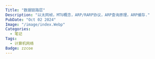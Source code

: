 ```yaml
---
Title: "数据链路层"
Description: "以太网帧，MTU概念，ARP/RARP协议，ARP查询原理，ARP缓存."
PubDate: "Oct 02 2024"
Image: "/image/index.Webp"
Categories:
  - 笔记
Tags:
  - 计算机网络
Badge: zzcoe
---
```


